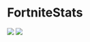 # FortniteStats
![](https://img.shields.io/github/license/JDaatselaar/FortniteStats.svg?style=for-the-badge)
![](https://img.shields.io/github/package-json/v/JDaatselaar/FortniteStats/master.svg?style=for-the-badge)


